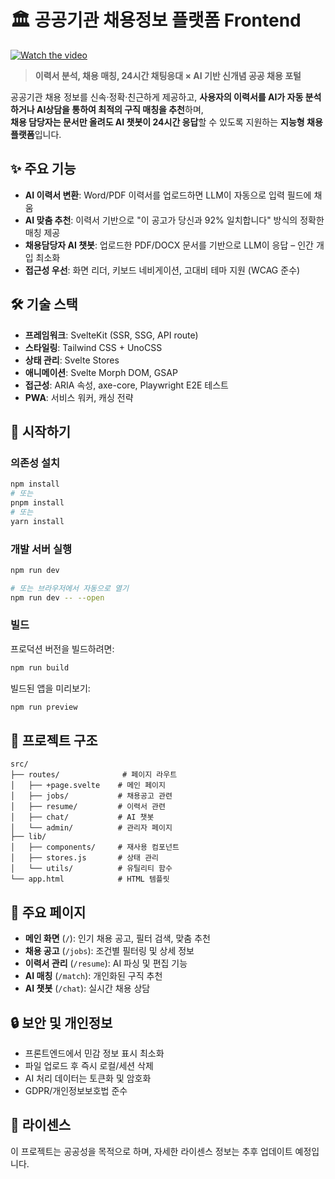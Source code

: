 # 🏛️ 공공기관 채용정보 플랫폼 Frontend

[![Watch the video](https://github.com/syschat0/public-jobs-frontend/blob/main/screenshot.gif?raw=true)](https://github.com/syschat0/public-jobs-frontend/raw/refs/heads/main/screenshot.mp4)

> **이력서 분석, 채용 매칭, 24시간 채팅응대 × AI 기반 신개념 공공 채용 포털**

공공기관 채용 정보를 신속·정확·친근하게 제공하고, **사용자의 이력서를 AI가 자동 분석하거나 AI상담을 통하여 최적의 구직 매칭을 추천**하며,  
**채용 담당자는 문서만 올려도 AI 챗봇이 24시간 응답**할 수 있도록 지원하는 **지능형 채용 플랫폼**입니다.

## ✨ 주요 기능

- **AI 이력서 변환**: Word/PDF 이력서를 업로드하면 LLM이 자동으로 입력 필드에 채움
- **AI 맞춤 추천**: 이력서 기반으로 "이 공고가 당신과 92% 일치합니다" 방식의 정확한 매칭 제공
- **채용담당자 AI 챗봇**: 업로드한 PDF/DOCX 문서를 기반으로 LLM이 응답 – 인간 개입 최소화 
- **접근성 우선**: 화면 리더, 키보드 네비게이션, 고대비 테마 지원 (WCAG 준수)

## 🛠️ 기술 스택

- **프레임워크**: SvelteKit (SSR, SSG, API route)
- **스타일링**: Tailwind CSS + UnoCSS
- **상태 관리**: Svelte Stores
- **애니메이션**: Svelte Morph DOM, GSAP
- **접근성**: ARIA 속성, axe-core, Playwright E2E 테스트
- **PWA**: 서비스 워커, 캐싱 전략

## 🚀 시작하기

### 의존성 설치

```bash
npm install
# 또는
pnpm install
# 또는
yarn install
```

### 개발 서버 실행

```bash
npm run dev

# 또는 브라우저에서 자동으로 열기
npm run dev -- --open
```

### 빌드

프로덕션 버전을 빌드하려면:

```bash
npm run build
```

빌드된 앱을 미리보기:

```bash
npm run preview
```

## 📁 프로젝트 구조

```
src/
├── routes/              # 페이지 라우트
│   ├── +page.svelte    # 메인 페이지
│   ├── jobs/           # 채용공고 관련
│   ├── resume/         # 이력서 관련
│   ├── chat/           # AI 챗봇
│   └── admin/          # 관리자 페이지
├── lib/
│   ├── components/     # 재사용 컴포넌트
│   ├── stores.js       # 상태 관리
│   └── utils/          # 유틸리티 함수
└── app.html            # HTML 템플릿
```

## 🎯 주요 페이지

- **메인 화면** (`/`): 인기 채용 공고, 필터 검색, 맞춤 추천
- **채용 공고** (`/jobs`): 조건별 필터링 및 상세 정보
- **이력서 관리** (`/resume`): AI 파싱 및 편집 기능
- **AI 매칭** (`/match`): 개인화된 구직 추천
- **AI 챗봇** (`/chat`): 실시간 채용 상담

## 🔒 보안 및 개인정보

- 프론트엔드에서 민감 정보 표시 최소화
- 파일 업로드 후 즉시 로컬/세션 삭제
- AI 처리 데이터는 토큰화 및 암호화
- GDPR/개인정보보호법 준수

## 📄 라이센스

이 프로젝트는 공공성을 목적으로 하며, 자세한 라이센스 정보는 추후 업데이트 예정입니다.

